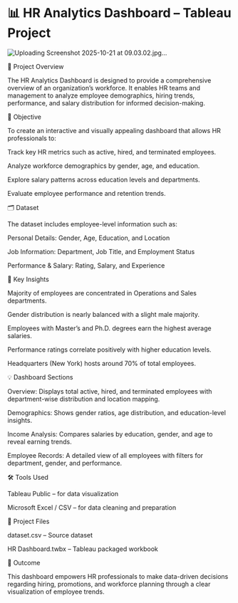 # 📊 HR Analytics Dashboard – Tableau Project

![Uploading Screenshot 2025-10-21 at 09.03.02.jpg…]()

🧩 Project Overview

The HR Analytics Dashboard is designed to provide a comprehensive overview of an organization’s workforce. It enables HR teams and management to analyze employee demographics, hiring trends, performance, and salary distribution for informed decision-making.

🎯 Objective

To create an interactive and visually appealing dashboard that allows HR professionals to:

Track key HR metrics such as active, hired, and terminated employees.

Analyze workforce demographics by gender, age, and education.

Explore salary patterns across education levels and departments.

Evaluate employee performance and retention trends.

🗂️ Dataset

The dataset includes employee-level information such as:

Personal Details: Gender, Age, Education, and Location

Job Information: Department, Job Title, and Employment Status

Performance & Salary: Rating, Salary, and Experience

🧠 Key Insights

Majority of employees are concentrated in Operations and Sales departments.

Gender distribution is nearly balanced with a slight male majority.

Employees with Master’s and Ph.D. degrees earn the highest average salaries.

Performance ratings correlate positively with higher education levels.

Headquarters (New York) hosts around 70% of total employees.

💡 Dashboard Sections

Overview:
Displays total active, hired, and terminated employees with department-wise distribution and location mapping.

Demographics:
Shows gender ratios, age distribution, and education-level insights.

Income Analysis:
Compares salaries by education, gender, and age to reveal earning trends.

Employee Records:
A detailed view of all employees with filters for department, gender, and performance.

🛠️ Tools Used

Tableau Public – for data visualization

Microsoft Excel / CSV – for data cleaning and preparation

📁 Project Files

dataset.csv – Source dataset

HR Dashboard.twbx – Tableau packaged workbook

🚀 Outcome

This dashboard empowers HR professionals to make data-driven decisions regarding hiring, promotions, and workforce planning through a clear visualization of employee trends.
